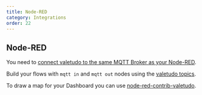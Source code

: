 ```yaml
---
title: Node-RED
category: Integrations
order: 22
---
```


## Node-RED

You need to [connect valetudo to the same MQTT Broker as your Node-RED](./mqtt.html).

Build your flows with `mqtt in` and `mqtt out` nodes using the [valetudo topics](./mqtt.html).

To draw a map for your Dashboard you can use [node-red-contrib-valetudo](https://flows.nodered.org/node/node-red-contrib-valetudo).
